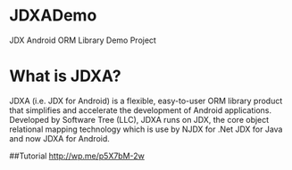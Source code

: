 # JDXADemo
JDX Android ORM Library Demo Project

# What is JDXA?
JDXA (i.e. JDX for Android) is a flexible, easy-to-user ORM library product that simplifies and accelerate the development of Android applications. Developed by Software Tree (LLC), JDXA runs on JDX, the core object relational mapping technology which is use by NJDX for .Net JDX for Java and now JDXA for Android. 

##Tutorial
http://wp.me/p5X7bM-2w
